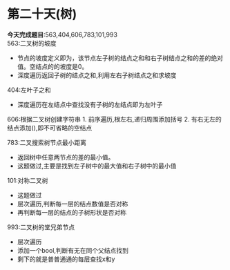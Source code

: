 # 第二十天(树)

**今天完成题目**:563,404,606,783,101,993\
563:二叉树的坡度

* 节点的坡度定义即为，该节点左子树的结点之和和右子树结点之和的差的绝对值。空结点的的坡度是0。
* 深度遍历返回子树的结点之和,利用左右子树结点之和求坡度

404:左叶子之和

* 深度遍历在左结点中查找没有子树的左结点即为左叶子

606:根据二叉树创建字符串 1. 前序遍历,根左右,递归周围添加括号 2. 有右无左的结点添加(),即不可省略的空结点

783:二叉搜索树节点最小距离

* 返回树中任意两节点的差的最小值。
* 这题做过,主要是找到左子树中的最大值和右子树中的最小值

101:对称二叉树

* 这题做过
* 层次遍历,判断每一层的结点数值是否对称
* 再判断每一层的结点的子树形状是否对称

993:二叉树的堂兄弟节点

* 层次遍历
* 添加一个bool,判断有无在同个父结点找到
* 剩下的就是普普通通的每层查找x和y
